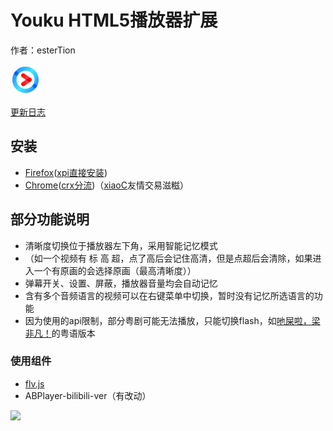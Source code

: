 # Youku HTML5播放器扩展
作者：esterTion

![](icon.png)

[更新日志](update_note.md)

## 安装
- [Firefox](https://addons.mozilla.org/zh-CN/firefox/addon/youku-html5-player/)([xpi直接安装](https://estertion.github.io/Youku-HTML5-Player/signed.xpi))
- [Chrome](https://chrome.google.com/webstore/detail/youku-html5-player/fpnknfakcmgkbhccgpgnbaddggjligol)([crx分流](https://estertion.github.io/Youku-HTML5-Player/signed.crx))（[xiaoC](http://www.jijidown.com)友情交易滋糍）

## 部分功能说明
- 清晰度切换位于播放器左下角，采用智能记忆模式
- （如一个视频有 标 高 超，点了高后会记住高清，但是点超后会清除，如果进入一个有原画的会选择原画（最高清晰度））
- 弹幕开关、设置、屏蔽，播放器音量均会自动记忆
- 含有多个音频语言的视频可以在右键菜单中切换，暂时没有记忆所选语言的功能
- 因为使用的api限制，部分粤剧可能无法播放，只能切换flash，如[吔屎啦，梁非凡！](http://v.youku.com/v_show/id_XMjI2MDUyMDM2.html)的粤语版本

### 使用组件
- [flv.js](https://github.com/esterTion/flv.js/releases)
- ABPlayer-bilibili-ver（有改动）

![](https://estertion.win/wp-content/uploads/2017/05/ff8818f4f0d7578622f50355d268000a1b34e920.jpg)